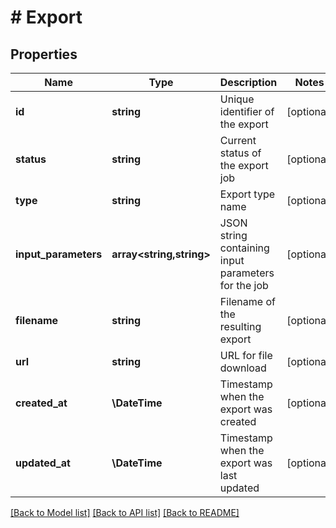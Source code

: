 # # Export

## Properties

Name | Type | Description | Notes
------------ | ------------- | ------------- | -------------
**id** | **string** | Unique identifier of the export | [optional]
**status** | **string** | Current status of the export job | [optional]
**type** | **string** | Export type name | [optional]
**input_parameters** | **array<string,string>** | JSON string containing input parameters for the job | [optional]
**filename** | **string** | Filename of the resulting export | [optional]
**url** | **string** | URL for file download | [optional]
**created_at** | **\DateTime** | Timestamp when the export was created | [optional]
**updated_at** | **\DateTime** | Timestamp when the export was last updated | [optional]

[[Back to Model list]](../../README.md#models) [[Back to API list]](../../README.md#endpoints) [[Back to README]](../../README.md)
